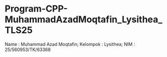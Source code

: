 # Program-CPP-MuhammadAzadMoqtafin_Lysithea_TLS25

Name      : Muhammad Azad Moqtafin; 
Kelompok  : Lysithea; 
NIM       : 25/560953/TK/63368

